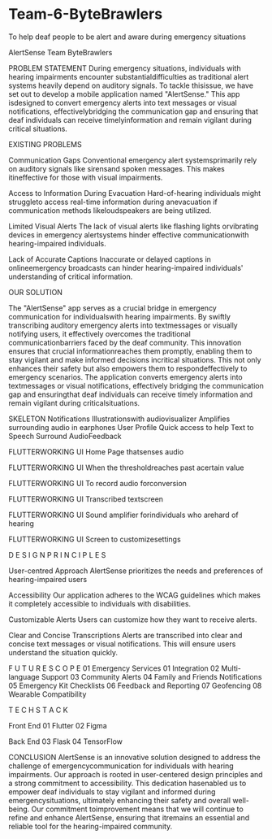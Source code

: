 # Team-6-ByteBrawlers
To help deaf people to be alert and aware during emergency situations

AlertSense
Team ByteBrawlers

PROBLEM STATEMENT
During emergency situations, individuals with hearing impairments encounter substantialdifficulties as traditional alert systems heavily depend on auditory signals. To tackle thisissue, we have set out to develop a mobile application named "AlertSense." This app isdesigned to convert emergency alerts into text messages or visual notifications, effectivelybridging the communication gap and ensuring that deaf individuals can receive timelyinformation and remain vigilant during critical situations.


EXISTING PROBLEMS

Communication Gaps
Conventional emergency alert systemsprimarily rely on auditory signals like sirensand spoken messages. This makes itineffective for those with visual impairments.

Access to Information During Evacuation
Hard-of-hearing individuals might struggleto access real-time information during anevacuation if communication methods likeloudspeakers are being utilized.

Limited Visual Alerts
The lack of visual alerts like flashing lights orvibrating devices in emergency alertsystems hinder effective communicationwith hearing-impaired individuals.

Lack of Accurate Captions
Inaccurate or delayed captions in onlineemergency broadcasts can hinder hearing-impaired individuals' understanding of critical information.


OUR SOLUTION

The "AlertSense" app serves as a crucial bridge in emergency communication for individualswith hearing impairments. By swiftly transcribing auditory emergency alerts into textmessages or visually notifying users, it effectively overcomes the traditional communicationbarriers faced by the deaf community. This innovation ensures that crucial informationreaches them promptly, enabling them to stay vigilant and make informed decisions incritical situations. This not only enhances their safety but also empowers them to respondeffectively to emergency scenarios. The application converts emergency alerts into textmessages or visual notifications, effectively bridging the communication gap and ensuringthat deaf individuals can receive timely information and remain vigilant during criticalsituations.

SKELETON
Notifications
Illustrationswith audiovisualizer
Amplifies surrounding
audio in earphones
User Profile
Quick access to help
Text to Speech
Surround AudioFeedback

FLUTTERWORKING UI
Home Page thatsenses audio

FLUTTERWORKING UI
When the thresholdreaches past acertain value

FLUTTERWORKING UI
To record audio forconversion

FLUTTERWORKING UI
Transcribed textscreen

FLUTTERWORKING UI
Sound amplifier forindividuals who arehard of hearing

FLUTTERWORKING UI
Screen to customizesettings

D E S I G N P R I N C I P L E S

User-centred Approach
AlertSense prioritizes the needs and
preferences of hearing-impaired users

Accessibility
Our application adheres to the WCAG
guidelines which makes it completely
accessible to individuals with
disabilities.

Customizable Alerts
Users can customize how they want
to receive alerts.

Clear and Concise Transcriptions
Alerts are transcribed into clear and
concise text messages or visual
notifications. This will ensure users
understand the situation quickly.

F U T U R E S C O P E
01 Emergency Services 01 Integration
02 Multi-language Support
03 Community Alerts
04 Family and Friends Notifications
05 Emergency Kit Checklists
06 Feedback and Reporting
07 Geofencing
08 Wearable Compatibility

T E C H S T A C K

Front End 
01 Flutter
02 Figma

Back End
03 Flask
04 TensorFlow

CONCLUSION
AlertSense is an innovative solution designed to address the challenge of emergencycommunication for individuals with hearing impairments. Our approach is rooted in user-centered design principles and a strong commitment to accessibility. This dedication hasenabled us to empower deaf individuals to stay vigilant and informed during emergencysituations, ultimately enhancing their safety and overall well-being. Our commitment toimprovement means that we will continue to refine and enhance AlertSense, ensuring that itremains an essential and reliable tool for the hearing-impaired community.

